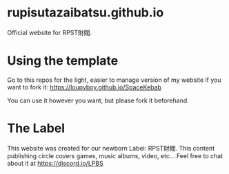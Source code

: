 # rupisutazaibatsu.github.io
Official website for RPST財閥.

# Using the template
Go to this repos for the light, easier to manage version of my website if you want to fork it:
https://loupyboy.github.io/SpaceKebab

You can use it however you want, but please fork it beforehand.

# The Label
This website was created for our newborn Label: RPST財閥. This content publishing circle covers games, music albums, video, etc... Feel free to chat about it at https://discord.io/LPBS
